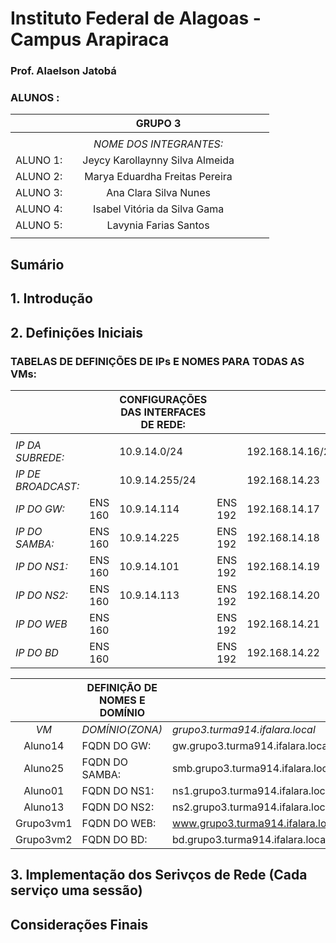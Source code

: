 # Instituto Federal de Alagoas - Campus Arapiraca
### Prof. Alaelson Jatobá

### ALUNOS :
|          |   |           **GRUPO 3**           |   |   |   |
|:--------:|:-:|:-------------------------------:|:-:|:-:|:-:|
|          |   |                                 |   |   |   |
|          |   | _NOME DOS INTEGRANTES:_         |   |   |   |
| ALUNO 1: |   | Jeycy Karollaynny Silva Almeida |   |   |   |
| ALUNO 2: |   | Marya Eduardha Freitas Pereira  |   |   |   |
| ALUNO 3: |   | Ana Clara Silva Nunes           |   |   |   |
| ALUNO 4: |   | Isabel Vitória da Silva Gama    |   |   |   |
| ALUNO 5: |   | Lavynia Farias Santos           |   |   |   |
|          |   |                                 |   |   |   |

## Sumário

## 1. Introdução

## 2. Definições Iniciais

### TABELAS DE DEFINIÇÕES DE IPs E NOMES PARA TODAS AS VMs:

|                    |         | **CONFIGURAÇÕES DAS INTERFACES DE REDE:** |         |                  |
|--------------------|---------|-------------------------------------------|---------|------------------|
|                    |         |                                           |         |                  |
| _IP DA SUBREDE:_   |         | 10.9.14.0/24                              |         | 192.168.14.16/29 |
| _IP DE BROADCAST:_ |         | 10.9.14.255/24                            |         | 192.168.14.23    |
| _IP DO GW:_        | ENS 160 | 10.9.14.114                               | ENS 192 | 192.168.14.17    |
| _IP DO SAMBA:_     | ENS 160 | 10.9.14.225                               | ENS 192 | 192.168.14.18    |
| _IP DO NS1:_       | ENS 160 | 10.9.14.101                               | ENS 192 | 192.168.14.19    |
| _IP DO NS2:_       | ENS 160 | 10.9.14.113                               | ENS 192 | 192.168.14.20    |
| _IP DO WEB_        | ENS 160 |                                           | ENS 192 | 192.168.14.21    |
| _IP DO BD_         | ENS 160 |                                           | ENS 192 | 192.168.14.22    |


|           | **DEFINIÇÃO DE NOMES E DOMÍNIO** |                                   |
|:---------:|----------------------------------|-----------------------------------|
| _VM_      | _DOMÍNIO(ZONA)_                  | _grupo3.turma914.ifalara.local_   |
| Aluno14   | FQDN DO GW:                      | gw.grupo3.turma914.ifalara.local  |
| Aluno25   | FQDN DO SAMBA:                   | smb.grupo3.turma914.ifalara.local |
| Aluno01   | FQDN DO NS1:                     | ns1.grupo3.turma914.ifalara.local |
| Aluno13   | FQDN DO NS2:                     | ns2.grupo3.turma914.ifalara.local |
| Grupo3vm1 | FQDN DO WEB:                     | www.grupo3.turma914.ifalara.local |
| Grupo3vm2 | FQDN DO BD:                      | bd.grupo3.turma914.ifalara.local  |

## 3. Implementação dos Serivços de Rede (Cada serviço uma sessão)

## Considerações Finais
